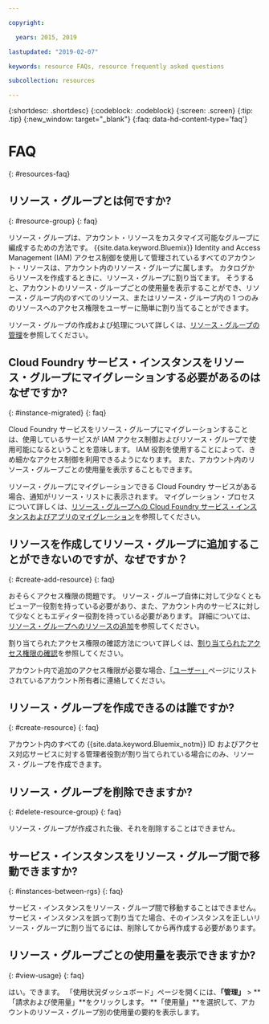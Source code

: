 ```yaml
---

copyright:

  years: 2015, 2019

lastupdated: "2019-02-07"

keywords: resource FAQs, resource frequently asked questions

subcollection: resources

---
```



{:shortdesc: .shortdesc}
{:codeblock: .codeblock}
{:screen: .screen}
{:tip: .tip}
{:new_window: target="_blank"}
{:faq: data-hd-content-type='faq'}


# FAQ
{: #resources-faq}

## リソース・グループとは何ですか?
{: #resource-group}
{: faq}

リソース・グループは、アカウント・リソースをカスタマイズ可能なグループに編成するための方法です。 {{site.data.keyword.Bluemix}} Identity and Access Management (IAM) アクセス制御を使用して管理されているすべてのアカウント・リソースは、アカウント内のリソース・グループに属します。 カタログからリソースを作成するときに、リソース・グループに割り当てます。 そうすると、アカウントのリソース・グループごとの使用量を表示することができ、リソース・グループ内のすべてのリソース、またはリソース・グループ内の 1 つのみのリソースへのアクセス権限をユーザーに簡単に割り当てることができます。

リソース・グループの作成および処理について詳しくは、[リソース・グループの管理](/docs/resources?topic=resources-rgs)を参照してください。  

## Cloud Foundry サービス・インスタンスをリソース・グループにマイグレーションする必要があるのはなぜですか?
{: #instance-migrated}
{: faq}

Cloud Foundry サービスをリソース・グループにマイグレーションすることは、使用しているサービスが IAM アクセス制御およびリソース・グループで使用可能になるということを意味します。 IAM 役割を使用することによって、きめ細かなアクセス制御を利用できるようになります。 また、アカウント内のリソース・グループごとの使用量を表示することもできます。

リソース・グループにマイグレーションできる Cloud Foundry サービスがある場合、通知がリソース・リストに表示されます。 マイグレーション・プロセスについて詳しくは、[リソース・グループへの Cloud Foundry サービス・インスタンスおよびアプリのマイグレーション](/docs/resources?topic=resources-migrate)を参照してください。

## リソースを作成してリソース・グループに追加することができないのですが、なぜですか？
{: #create-add-resource}
{: faq}

おそらくアクセス権限の問題です。 リソース・グループ自体に対して少なくともビューアー役割を持っている必要があり、また、アカウント内のサービスに対して少なくともエディター役割を持っている必要があります。 詳細については、[リソース・グループへのリソースの追加](/docs/resources?topic=resources-rgs#add_to_rgs)を参照してください。

割り当てられたアクセス権限の確認方法について詳しくは、[割り当てられたアクセス権限の確認](/docs/iam?topic=iam-iammanidaccser#review_your_access)を参照してください。

アカウント内で追加のアクセス権限が必要な場合、[「ユーザー」](https://{DomainName}/iam#/users)ページにリストされているアカウント所有者に連絡してください。

## リソース・グループを作成できるのは誰ですか?
{: #create-resource}
{: faq}

アカウント内のすべての {{site.data.keyword.Bluemix_notm}} ID およびアクセス対応サービスに対する管理者役割が割り当てられている場合にのみ、リソース・グループを作成できます。

## リソース・グループを削除できますか?
{: #delete-resource-group}
{: faq}

リソース・グループが作成された後、それを削除することはできません。

## サービス・インスタンスをリソース・グループ間で移動できますか?
{: #instances-between-rgs}
{: faq}

サービス・インスタンスをリソース・グループ間で移動することはできません。 サービス・インスタンスを誤って割り当てた場合、そのインスタンスを正しいリソース・グループに割り当てるには、削除してから再作成する必要があります。  

## リソース・グループごとの使用量を表示できますか?
{: #view-usage}
{: faq}

はい。できます。 「使用状況ダッシュボード」ページを開くには、**「管理」** &gt; **「請求および使用量」**をクリックします。 **「使用量」**を選択して、アカウントのリソース・グループ別の使用量の要約を表示します。
